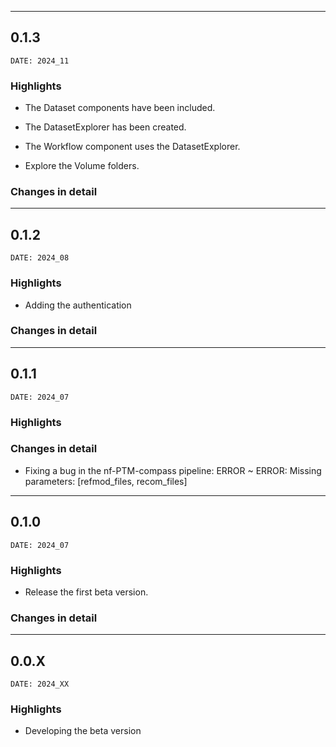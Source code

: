 ___
## 0.1.3
```
DATE: 2024_11
```

### Highlights

+ The Dataset components have been included.

+ The DatasetExplorer has been created.

+ The Workflow component uses the DatasetExplorer.

+ Explore the Volume folders.

### Changes in detail


___
## 0.1.2
```
DATE: 2024_08
```

### Highlights

+ Adding the authentication

### Changes in detail


___
## 0.1.1
```
DATE: 2024_07
```

### Highlights

### Changes in detail

+ Fixing a bug in the nf-PTM-compass pipeline: ERROR ~ ERROR: Missing parameters: [refmod_files, recom_files]

___
## 0.1.0
```
DATE: 2024_07
```

### Highlights

+ Release the first beta version.

### Changes in detail


___
## 0.0.X
```
DATE: 2024_XX
```

### Highlights

+ Developing the beta version

